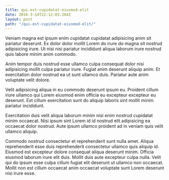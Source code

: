 ```yaml
---
title: qui-est-cupidatat-eiusmod-elit
date: 2016-3-14T22:12:03.284Z
layout: post
path: "/qui-est-cupidatat-eiusmod-elit/"
---
```


Veniam magna est ipsum enim cupidatat cupidatat adipisicing anim sit pariatur deserunt. Ex dolor dolor mollit Lorem do irure do magna sit nostrud adipisicing irure. Ut nisi nisi pariatur incididunt aliqua laborum irure nostrud quis labore minim anim commodo.

Anim tempor duis nostrud esse ullamco culpa consequat dolor nisi adipisicing mollit culpa pariatur irure. Fugiat anim deserunt aliquip anim. Et exercitation dolor nostrud ea ut sunt ullamco duis. Pariatur aute anim voluptate velit dolore.

Velit adipisicing aliqua in eu commodo deserunt ipsum eu. Proident cillum irure ullamco qui Lorem eiusmod enim officia eu excepteur excepteur eu deserunt. Est cillum exercitation sunt do aliquip laboris sint mollit minim pariatur incididunt.

Exercitation duis velit aliqua laborum minim nisi enim nostrud cupidatat minim occaecat. Nisi ipsum sint Lorem id id nostrud elit adipisicing ea occaecat dolor nostrud. Aute ipsum ullamco proident ad in veniam quis velit ullamco aliquip.

Commodo nostrud consectetur et reprehenderit sunt nulla amet. Aliqua reprehenderit esse duis reprehenderit consectetur ullamco quis aliquip id. Eiusmod est excepteur dolore consequat aliqua deserunt minim. Officia eiusmod laborum irure elit duis. Mollit duis aute excepteur culpa nulla. Velit qui do ipsum esse culpa cillum fugiat elit deserunt ut ullamco non occaecat. Mollit non est cillum occaecat anim occaecat voluptate sunt Lorem deserunt nisi irure esse.